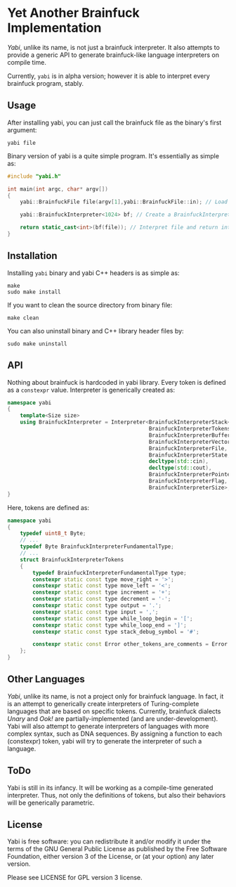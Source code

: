 # <b>Y</b>et <b>A</b>nother <b>B</b>rainfuck <b>I</b>mplementation
*Yabi*, unlike its name, is not just a brainfuck interpreter. It also attempts to provide a generic API to generate brainfuck-like language interpreters on compile time.

Currently, ```yabi``` is in alpha version; however it is able to interpret every brainfuck program, stably.

## Usage
After installing yabi, you can just call the brainfuck file as the binary's first argument:
	
	yabi file

Binary version of yabi is a quite simple program. It's essentially as simple as:
``` cpp
#include "yabi.h"

int main(int argc, char* argv[])
{
	yabi::BrainfuckFile file(argv[1],yabi::BrainfuckFile::in); // Load file in first argument

	yabi::BrainfuckInterpreter<1024> bf; // Create a BrainfuckInterpreter with 1024 byte stack size

	return static_cast<int>(bf(file)); // Interpret file and return interpreter's state
}

```

## Installation
Installing ```yabi``` binary and yabi C++ headers is as simple as:

	make
	sudo make install

If you want to clean the source directory from binary file:
	
	make clean
	
You can also uninstall binary and C++ library header files by:

	sudo make uninstall

## API
Nothing about brainfuck is hardcoded in yabi library. Every token is defined as a ```constexpr``` value. Interpreter is generically created as:
``` cpp
namespace yabi
{
	template<Size size>
	using BrainfuckInterpreter = Interpreter<BrainfuckInterpreterStack<size>,
	                                         BrainfuckInterpreterTokens,
	                                         BrainfuckInterpreterBuffer,
	                                         BrainfuckInterpreterVector,
	                                         BrainfuckInterpreterFile,
	                                         BrainfuckInterpreterState,
	                                         decltype(std::cin),
	                                         decltype(std::cout),
	                                         BrainfuckInterpreterPointer,
	                                         BrainfuckInterpreterFlag,
	                                         BrainfuckInterpreterSize>;
}
```

Here, tokens are defined as:
``` cpp
namespace yabi
{
	typedef uint8_t Byte;
	// ...
	typedef Byte BrainfuckInterpreterFundamentalType;
	// ...
	struct BrainfuckInterpreterTokens
	{
		typedef BrainfuckInterpreterFundamentalType type;
		constexpr static const type move_right = '>';
		constexpr static const type move_left = '<';
		constexpr static const type increment = '+';
		constexpr static const type decrement = '-';
		constexpr static const type output = '.';
		constexpr static const type input = ',';
		constexpr static const type while_loop_begin = '[';
		constexpr static const type while_loop_end = ']';
		constexpr static const type stack_debug_symbol = '#';

		constexpr static const Error other_tokens_are_comments = Error::ignored; // Other characters are ignored
	};
}
```

## Other Languages
*Yabi*, unlike its name, is not a project only for brainfuck language. In fact, it is an attempt to generically create interpreters of Turing-complete languages that are based on specific tokens. Currently, brainfuck dialects *Unary* and *Ook!* are partially-implemented (and are under-development). Yabi will also attempt to generate interpreters of languages with more complex syntax, such as DNA sequences. By assigning a function to each (constexpr) token, yabi will try to generate the interpreter of such a language.

## ToDo
Yabi is still in its infancy. It will be working as a compile-time generated interpreter. Thus, not only the definitions of tokens, but also their behaviors will be generically parametric.

## License
Yabi is free software: you can redistribute it and/or modify it under the terms of the GNU General Public License as published by the Free Software Foundation, either version 3 of the License, or (at your option) any later version.

Please see LICENSE for GPL version 3 license.

